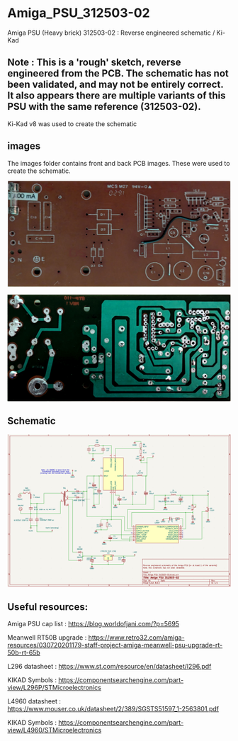 # Amiga_PSU_312503-02
Amiga PSU (Heavy brick) 312503-02 : Reverse engineered schematic / Ki-Kad

## Note : This is a 'rough' sketch, reverse engineered from the PCB.  The schematic has not been validated, and may not be entirely correct.   It also appears there are multiple variants of this PSU with the same reference (312503-02).

Ki-Kad v8 was used to create the schematic

## images
The images folder contains front and back PCB images.  These were used to create the schematic.

![front](images/components.jpg)

![back](images/copper.jpg)

## Schematic
![Schematic pdf](schematic.png)

## Useful resources:

Amiga PSU cap list : https://blog.worldofjani.com/?p=5695

Meanwell RT50B upgrade : https://www.retro32.com/amiga-resources/030720201179-staff-project-amiga-meanwell-psu-upgrade-rt-50b-rt-65b

L296 datasheet : https://www.st.com/resource/en/datasheet/l296.pdf

KIKAD Symbols : https://componentsearchengine.com/part-view/L296P/STMicroelectronics

L4960 datasheet : https://www.mouser.co.uk/datasheet/2/389/SGSTS51597_1-2563801.pdf

KIKAD Symbols : https://componentsearchengine.com/part-view/L4960/STMicroelectronics


